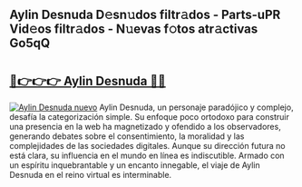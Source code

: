 ## Aylin Desnuda D𝚎sn𝚞dos filtr𝚊dos - Parts-uPR Vid𝚎os filtr𝚊dos - N𝚞evas f𝚘tos atr𝚊ctivas Go5qQ

# <h2><a href="http://mb13msk.tromn.icu/?c=Aylin+Desnuda">🔗👉👉👉 Aylin Desnuda 🔗🔗</a></h2>

[![Aylin Desnuda nuevo](https://i.imgur.com/pEAQMta.gif)](http://mb13msk.tromn.icu/?c=Aylin+Desnuda)
Aylin Desnuda, un personaje paradójico y complejo, desafía la categorización simple. Su enfoque poco ortodoxo para construir una presencia en la web ha magnetizado y ofendido a los observadores, generando debates sobre el consentimiento, la moralidad y las complejidades de las sociedades digitales. Aunque su dirección futura no está clara, su influencia en el mundo en línea es indiscutible. Armado con un espíritu inquebrantable y un encanto innegable, el viaje de Aylin Desnuda en el reino virtual es interminable.
